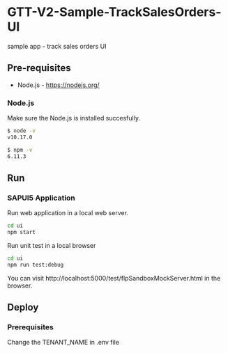 # GTT-V2-Sample-TrackSalesOrders-UI

sample app - track sales orders UI

## Pre-requisites

- Node.js - https://nodejs.org/

### Node.js

Make sure the Node.js is installed succesfully.

```sh
$ node -v
v10.17.0

$ npm -v
6.11.3
```

## Run

### SAPUI5 Application

Run web application in a local web server.

```sh
cd ui
npm start
```

Run unit test in a local browser
```sh
cd ui
npm run test:debug
```

You can visit http://localhost:5000/test/flpSandboxMockServer.html in the browser.

## Deploy

### Prerequisites

Change the TENANT_NAME in .env file


